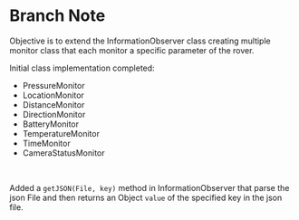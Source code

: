# Branch Note #
Objective is to extend the InformationObserver class creating multiple monitor class that each monitor a specific parameter of the rover.
<br>

Initial class implementation completed:
  * PressureMonitor
  * LocationMonitor
  * DistanceMonitor 
  * DirectionMonitor
  * BatteryMonitor
  * TemperatureMonitor
  * TimeMonitor
  * CameraStatusMonitor
  <br>
  
Added a `getJSON(File, key)` method in InformationObserver that parse the json File and then returns an Object `value` of the specified key
in the json file. 
